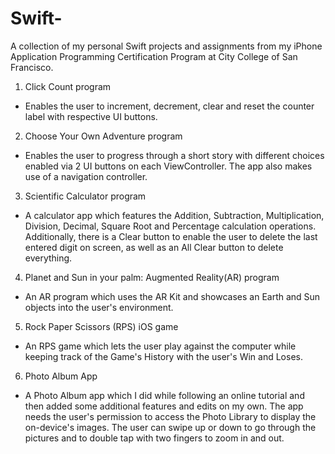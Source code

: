 # Swift-
A collection of my personal Swift projects and assignments from my iPhone Application Programming Certification Program at City College of San Francisco.

1) Click Count program 
- Enables the user to increment, decrement, clear and reset the counter label with respective UI buttons.

2) Choose Your Own Adventure program 
- Enables the user to progress through a short story with different choices enabled via 2 UI buttons on each ViewController. The app also makes use of a navigation controller. 

3) Scientific Calculator program 
- A calculator app which features the Addition, Subtraction, Multiplication, Division, Decimal, Square Root and Percentage calculation operations. Additionally, there is a Clear button to enable the user to delete the last entered digit on screen, as well as an All Clear button to delete everything.  

4) Planet and Sun in your palm: Augmented Reality(AR) program
- An AR program which uses the AR Kit and showcases an Earth and Sun objects into the user's environment. 

5) Rock Paper Scissors (RPS) iOS game 

- An RPS game which lets the user play against the computer while keeping track of the Game's History with the user's Win and Loses. 

6) Photo Album App

- A Photo Album app which I did while following an online tutorial and then added some additional features and edits on my own. The app needs the user's permission to access the Photo Library to display the on-device's images. The user can swipe up or down to go through the pictures and to double tap with two fingers to zoom in and out.

